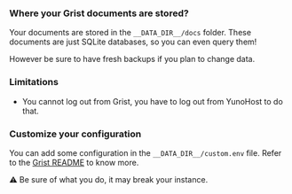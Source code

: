 ### Where your Grist documents are stored?

Your documents are stored in the `__DATA_DIR__/docs` folder. These documents are just SQLite databases, so you can even query them!

However be sure to have fresh backups if you plan to change data.

### Limitations

- You cannot log out from Grist, you have to log out from YunoHost to do that.

### Customize your configuration

You can add some configuration in the `__DATA_DIR__/custom.env` file. Refer to the [Grist README](https://github.com/gristlabs/grist-core/#environment-variables) to know more.

:warning: Be sure of what you do, it may break your instance.
